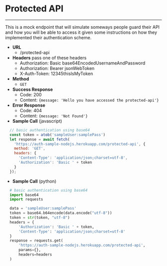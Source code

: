 # Protected API

----
This is a mock endpoint that will simulate someways people guard their API and
how you will be able to access it given some instructions on how they implemented
their authentication scheme.

- **URL**
  - /protected-api
- **Headers**
  pass one of these headers
  - Authorization: Basic base64EncodedUsernameAndPassword
  - Authorization: Bearer jsonWebToken
  - X-Auth-Token: 12345thisIsMyToken
- **Method**
  - `GET`
- **Success Response**
  - Code: 200
  - Content: `{message: 'Hello you have accessed the protected-api'}`
- **Error Response**
  - Code: 404
  - Content: `{message: 'Not Found'}`
- **Sample Call** (javascript)

```javascript
  // basic authentication using base64
  const token = atob('sampleUser:samplePass')
  let response = await fetch(
    'https://auth-sample-nodejs.herokuapp.com/protected-api', {
    method: 'GET',
    headers: {
      'Content-Type': 'application/json;charset=utf-8',
      'Authorization': 'Basic ' + token
    }
  });
```

- **Sample Call** (python)

```python
  # basic authentication using base64
  import base64
  import requests

  data = 'sampleUser:samplePass'
  token = base64.b64encode(data.encode("utf-8"))
  token = str(token, "utf-8")
  headers = {
      'Authorization': 'Basic ' + token,
      'Content-Type': 'application/json;charset=utf-8'
  }
  response = requests.get(
      'https://auth-sample-nodejs.herokuapp.com/protected-api',
      params={},
      headers=headers
  )
```
